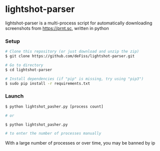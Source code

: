 # lightshot-parser

lightshot-parser is a multi-process script for automatically downloading screenshots from https://prnt.sc, written in python


### Setup

```sh
# Clone this repository (or just download and unzip the zip)
$ git clone https://github.com/deFiss/lightshot-parser.git

# Go to directory
$ cd lightshot-parser

# Install dependencies (if "pip" is missing, try using "pip3")
$ sudo pip install -r requirements.txt
```

### Launch

```sh
$ python lightshot_pasher.py [process count]

# or

$ python lightshot_pasher.py

# to enter the number of processes manually
```

With a large number of processes or over time, you may be banned by ip